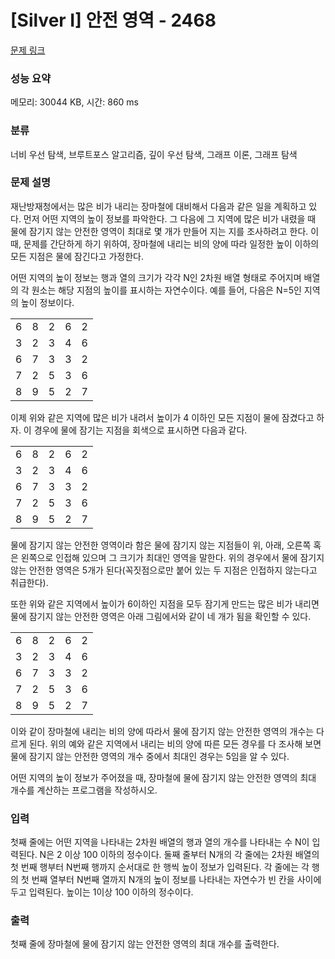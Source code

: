 # [Silver I] 안전 영역 - 2468 

[문제 링크](https://www.acmicpc.net/problem/2468) 

### 성능 요약

메모리: 30044 KB, 시간: 860 ms

### 분류

너비 우선 탐색, 브루트포스 알고리즘, 깊이 우선 탐색, 그래프 이론, 그래프 탐색

### 문제 설명

<p>재난방재청에서는 많은 비가 내리는 장마철에 대비해서 다음과 같은 일을 계획하고 있다. 먼저 어떤 지역의 높이 정보를 파악한다. 그 다음에 그 지역에 많은 비가 내렸을 때 물에 잠기지 않는 안전한 영역이 최대로 몇 개가 만들어 지는 지를 조사하려고 한다. 이때, 문제를 간단하게 하기 위하여, 장마철에 내리는 비의 양에 따라 일정한 높이 이하의 모든 지점은 물에 잠긴다고 가정한다.</p>

<p>어떤 지역의 높이 정보는 행과 열의 크기가 각각 N인 2차원 배열 형태로 주어지며 배열의 각 원소는 해당 지점의 높이를 표시하는 자연수이다. 예를 들어, 다음은 N=5인 지역의 높이 정보이다.</p>

<table class="table table-bordered table-center-20 td-center">
	<tbody>
		<tr>
			<td>6</td>
			<td>8</td>
			<td>2</td>
			<td>6</td>
			<td>2</td>
		</tr>
		<tr>
			<td>3</td>
			<td>2</td>
			<td>3</td>
			<td>4</td>
			<td>6</td>
		</tr>
		<tr>
			<td>6</td>
			<td>7</td>
			<td>3</td>
			<td>3</td>
			<td>2</td>
		</tr>
		<tr>
			<td>7</td>
			<td>2</td>
			<td>5</td>
			<td>3</td>
			<td>6</td>
		</tr>
		<tr>
			<td>8</td>
			<td>9</td>
			<td>5</td>
			<td>2</td>
			<td>7</td>
		</tr>
	</tbody>
</table>

<p>이제 위와 같은 지역에 많은 비가 내려서 높이가 4 이하인 모든 지점이 물에 잠겼다고 하자. 이 경우에 물에 잠기는 지점을 회색으로 표시하면 다음과 같다. </p>

<table class="table table-bordered table-center-20 td-center">
	<tbody>
		<tr>
			<td>6</td>
			<td>8</td>
			<td class="bg-2468">2</td>
			<td>6</td>
			<td class="bg-2468">2</td>
		</tr>
		<tr>
			<td class="bg-2468">3</td>
			<td class="bg-2468">2</td>
			<td class="bg-2468">3</td>
			<td class="bg-2468">4</td>
			<td>6</td>
		</tr>
		<tr>
			<td>6</td>
			<td>7</td>
			<td class="bg-2468">3</td>
			<td class="bg-2468">3</td>
			<td class="bg-2468">2</td>
		</tr>
		<tr>
			<td>7</td>
			<td class="bg-2468">2</td>
			<td>5</td>
			<td class="bg-2468">3</td>
			<td>6</td>
		</tr>
		<tr>
			<td>8</td>
			<td>9</td>
			<td>5</td>
			<td class="bg-2468">2</td>
			<td>7</td>
		</tr>
	</tbody>
</table>

<p>물에 잠기지 않는 안전한 영역이라 함은 물에 잠기지 않는 지점들이 위, 아래, 오른쪽 혹은 왼쪽으로 인접해 있으며 그 크기가 최대인 영역을 말한다. 위의 경우에서 물에 잠기지 않는 안전한 영역은 5개가 된다(꼭짓점으로만 붙어 있는 두 지점은 인접하지 않는다고 취급한다). </p>

<p>또한 위와 같은 지역에서 높이가 6이하인 지점을 모두 잠기게 만드는 많은 비가 내리면 물에 잠기지 않는 안전한 영역은 아래 그림에서와 같이 네 개가 됨을 확인할 수 있다. </p>

<table class="table table-bordered table-center-20 td-center">
	<tbody>
		<tr>
			<td class="bg-2468">6</td>
			<td>8</td>
			<td class="bg-2468">2</td>
			<td class="bg-2468">6</td>
			<td class="bg-2468">2</td>
		</tr>
		<tr>
			<td class="bg-2468">3</td>
			<td class="bg-2468">2</td>
			<td class="bg-2468">3</td>
			<td class="bg-2468">4</td>
			<td class="bg-2468">6</td>
		</tr>
		<tr>
			<td class="bg-2468">6</td>
			<td>7</td>
			<td class="bg-2468">3</td>
			<td class="bg-2468">3</td>
			<td class="bg-2468">2</td>
		</tr>
		<tr>
			<td>7</td>
			<td class="bg-2468">2</td>
			<td class="bg-2468">5</td>
			<td class="bg-2468">3</td>
			<td class="bg-2468">6</td>
		</tr>
		<tr>
			<td>8</td>
			<td>9</td>
			<td class="bg-2468">5</td>
			<td class="bg-2468">2</td>
			<td>7</td>
		</tr>
	</tbody>
</table>

<p>이와 같이 장마철에 내리는 비의 양에 따라서 물에 잠기지 않는 안전한 영역의 개수는 다르게 된다. 위의 예와 같은 지역에서 내리는 비의 양에 따른 모든 경우를 다 조사해 보면 물에 잠기지 않는 안전한 영역의 개수 중에서 최대인 경우는 5임을 알 수 있다. </p>

<p>어떤 지역의 높이 정보가 주어졌을 때, 장마철에 물에 잠기지 않는 안전한 영역의 최대 개수를 계산하는 프로그램을 작성하시오. </p>

### 입력 

 <p>첫째 줄에는 어떤 지역을 나타내는 2차원 배열의 행과 열의 개수를 나타내는 수 N이 입력된다. N은 2 이상 100 이하의 정수이다. 둘째 줄부터 N개의 각 줄에는 2차원 배열의 첫 번째 행부터 N번째 행까지 순서대로 한 행씩 높이 정보가 입력된다. 각 줄에는 각 행의 첫 번째 열부터 N번째 열까지 N개의 높이 정보를 나타내는 자연수가 빈 칸을 사이에 두고 입력된다. 높이는 1이상 100 이하의 정수이다.</p>

### 출력 

 <p>첫째 줄에 장마철에 물에 잠기지 않는 안전한 영역의 최대 개수를 출력한다.</p>

